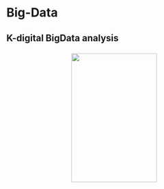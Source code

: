 # Big-Data
## K-digital BigData analysis
### <p align="center"><img src="https://ifh.cc/g/1zq6GX.jpg" width="200" height="300"/><br/>

